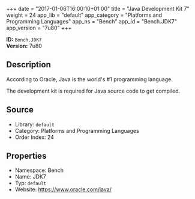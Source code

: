 ﻿+++
date = "2017-01-06T16:00:10+01:00"
title = "Java Development Kit 7"
weight = 24
app_lib = "default"
app_category = "Platforms and Programming Languages"
app_ns = "Bench"
app_id = "Bench.JDK7"
app_version = "7u80"
+++

**ID:** `Bench.JDK7`  
**Version:** 7u80  
<!--more-->

## Description
According to Oracle, Java is the world's #1 programming language.

The development kit is required for Java source code to get compiled.

## Source

* Library: `default`
* Category: Platforms and Programming Languages
* Order Index: 24

## Properties

* Namespace: Bench
* Name: JDK7
* Typ: `default`
* Website: <https://www.oracle.com/java/>

